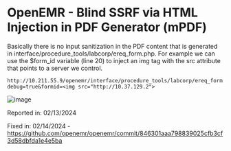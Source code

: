 # OpenEMR - Blind SSRF via HTML Injection in PDF Generator (mPDF)

Basically there is no input sanitization in the PDF content that is generated in interface/procedure_tools/labcorp/ereq_form.php.
For example we can use the $form_id variable (line 20) to inject an img tag with the src attribute that points to a server we control.

```
http://10.211.55.9/openemr/interface/procedure_tools/labcorp/ereq_form.php?debug=true&formid=<img src="http://10.37.129.2">
```

![image](https://github.com/c4v4r0n/Research/assets/57950943/adae8062-13d5-4f24-ab4d-8aea64e211aa)

Reported in: 02/13/2024

Fixed in: 02/14/2024 - https://github.com/openemr/openemr/commit/846301aaa798839025cfb3cf3d58dbfda1e4e5ba
